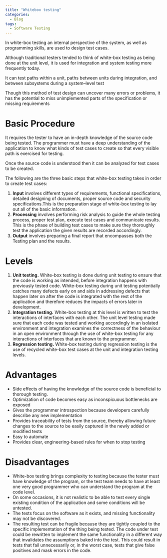 ```yaml
---
title: "Whitebox testing"
categories:
  - Blog
tags:
  - Software Testing
---
```


In white-box testing an internal perspective of the system, as well as programming skills, are used to design test cases.

Although traditional testers tended to think of white-box testing as being done at the unit level, it is used for integration and system testing more frequently today. 

It can test paths within a unit, paths between units during integration, and between subsystems during a system–level test

Though this method of test design can uncover many errors or problems, it has the potential to miss unimplemented parts of the specification or missing requirements


<h1>Basic Procedure</h1>

It requires the tester to have an in-depth knowledge of the source code being tested. The programmer must have a deep understanding of the application to know what kinds of test cases to create so that every visible path is exercised for testing. 

Once the source code is understood then it can be analyzed for test cases to be created. 

The following are the three basic steps that white-box testing takes in order to create test cases:

<ol>
<li><b>Input</b> involves different types of requirements, functional specifications, detailed designing of documents, proper source code and security specifications.This is the preparation stage of white-box testing to lay out all of the basic information.</li>
<li><b>Processing</b> involves performing risk analysis to guide the whole testing process, proper test plan, execute test cases and communicate results. This is the phase of building test cases to make sure they thoroughly test the application the given results are recorded accordingly.</li>
<li><b>Output</b> involves preparing a final report that encompasses both the Testing plan and the results.</li>
	
</ol>

<h1>Levels</h1>
<ol>
<li><b>Unit testing.</b> White-box testing is done during unit testing to ensure that the code is working as intended, before integration happens with previously tested code. White-box testing during unit testing potentially catches many defects early on and aids in addressing defects that happen later on after the code is integrated with the rest of the application and therefore reduces the impacts of errors later in development.</li>
<li><b>Integration testing.</b> White-box testing at this level is written to test the interactions of interfaces with each other. The unit level testing made sure that each code was tested and working accordingly in an isolated environment and integration examines the correctness of the behaviour in an open environment through the use of white-box testing for any interactions of interfaces that are known to the programmer.</li>
<li><b>Regression testing.</b> White-box testing during regression testing is the use of recycled white-box test cases at the unit and integration testing levels.</li>
</ol>

<h1>Advantages</h1>

<ul>
<li>Side effects of having the knowledge of the source code is beneficial to thorough testing.</li>
<li>Optimization of code becomes easy as inconspicuous bottlenecks are exposed</li>
<li>Gives the programmer introspection because developers carefully describe any new implementation</li>
<li>Provides traceability of tests from the source, thereby allowing future changes to the source to be easily captured in the newly added or modified tests</li>
<li>Easy to automate</li>
<li>Provides clear, engineering-based rules for when to stop testing</li>
</ul>

<h1>Disadvantages</h1>

<ul>
<li>White-box testing brings complexity to testing because the tester must have knowledge of the program, or the test team needs to have at least one very good programmer who can understand the program at the code level. </li>
<li>On some occasions, it is not realistic to be able to test every single existing condition of the application and some conditions will be untested.</li>
<li>The tests focus on the software as it exists, and missing functionality may not be discovered.</li>
<li>The resulting test can be fragile because they are tightly coupled to the specific implementation of the thing being tested. The code under test could be rewritten to implement the same functionality in a different way that invalidates the assumptions baked into the test. This could result in tests that fail unnecessarily or, in the worst case, tests that give false positives and mask errors in the code.</li>

</ul>


